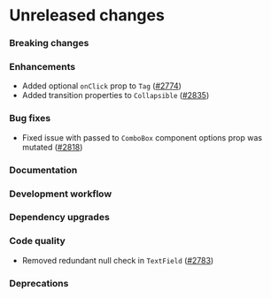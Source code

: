 # Unreleased changes

### Breaking changes

### Enhancements

- Added optional `onClick` prop to `Tag` ([#2774](https://github.com/Shopify/polaris-react/pull/2774))
- Added transition properties to `Collapsible` ([#2835](https://github.com/Shopify/polaris-react/pull/2835))

### Bug fixes

- Fixed issue with passed to `ComboBox` component options prop was mutated ([#2818](https://github.com/Shopify/polaris-react/pull/2818))

### Documentation

### Development workflow

### Dependency upgrades

### Code quality

- Removed redundant null check in `TextField` ([#2783](https://github.com/Shopify/polaris-react/pull/2783))

### Deprecations
